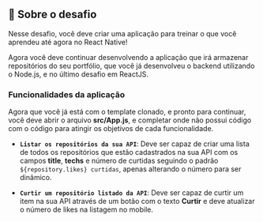 
## 🚀  Sobre o desafio

Nesse desafio, você deve criar uma aplicação para treinar o que você aprendeu até agora no React Native!

Agora você deve continuar desenvolvendo a aplicação que irá armazenar repositórios do seu portfólio, que você já desenvolveu o backend utilizando o Node.js, e no último desafio em ReactJS.

### Funcionalidades da aplicação

Agora que você já está com o template clonado, e pronto para continuar, você deve abrir o arquivo  **src/App.js**, e completar onde não possui código com o código para atingir os objetivos de cada funcionalidade.

-   **`Listar os repositórios da sua API`**: Deve ser capaz de criar uma lista de todos os repositórios que estão cadastrados na sua API com os campos  **title**,  **techs**  e número de curtidas seguindo o padrão  `${repository.likes} curtidas`, apenas alterando o número para ser dinâmico.
    
-   **`Curtir um repositório listado da API`**: Deve ser capaz de curtir um item na sua API através de um botão com o texto  **Curtir**  e deve atualizar o número de likes na listagem no mobile.

